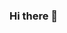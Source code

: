 ### Hi there 👋

<!--
**Jaramilloh/Jaramilloh** is a ✨ _special_ ✨ repository because its `README.md` (this file) appears on your GitHub profile.

Here are some ideas to get you started:

- 🔭 I’m currently working on ...
- 🌱 I’m currently learning ...
- 👯 I’m looking to collaborate on ...
- 🤔 I’m looking for help with ...
- 💬 Ask me about ...
- 📫 How to reach me: ...
- 😄 Pronouns: ...
- ⚡ Fun fact: ...

Electronic Engineer with a Master’s Degree in Artificial Intelligence

As an Electronic Engineer with a passion for cutting-edge technology, I specialize in computer vision solutions within the context of the Internet of Things (IoT). My expertise lies in bridging the gap between hardware and software, creating intelligent systems that perceive and interpret visual data.

🔍 Areas of Interest:

Computer Vision: Leveraging deep learning techniques to extract meaningful information from images and videos.
IoT Integration: Designing smart devices that seamlessly connect to the digital world.
Embedded Systems: Crafting efficient and optimized solutions for resource-constrained environments.
Machine Learning: Exploring algorithms that enable machines to learn and adapt.
🌐 GitHub Repositories:

Check out my repositories for projects related to computer vision, edge computing, and IoT applications.
📚 Continuous Learning:

I’m committed to staying at the forefront of AI advancements, attending conferences, and contributing to open-source communities.
Feel free to connect with me on LinkedIn or explore my code repositories. Let’s collaborate and build innovative solutions together! 🚀

-->
